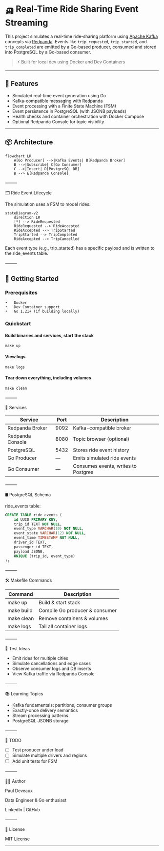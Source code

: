 # 🛺 Real-Time Ride Sharing Event Streaming

This project simulates a real-time ride-sharing platform using [Apache Kafka](https://kafka.apache.org/) concepts via [Redpanda](https://redpanda.com/). Events like `trip_requested`, `trip_started`, and `trip_completed` are emitted by a Go-based producer, consumed and stored into PostgreSQL by a Go-based consumer.

> ⚡ Built for local dev using Docker and Dev Containers

---

## 🎯 Features

- Simulated real-time event generation using Go
- Kafka-compatible messaging with Redpanda
- Event processing with a Finite State Machine (FSM)
- Event persistence in PostgreSQL (with JSONB payloads)
- Health checks and container orchestration with Docker Compose
- Optional Redpanda Console for topic visibility

---

## 📦 Architecture

```mermaid
flowchart LR
    A[Go Producer] -->|Kafka Events| B[Redpanda Broker]
    B -->|Subscribe| C[Go Consumer]
    C -->|Insert| D[PostgreSQL DB]
    B --> E[Redpanda Console]
```

⸻

🗂️ Ride Event Lifecycle

The simulation uses a FSM to model rides:
```mermaid
stateDiagram-v2
    direction LR
    [*] --> RideRequested
    RideRequested --> RideAccepted
    RideAccepted --> TripStarted
    TripStarted --> TripCompleted
    RideAccepted --> TripCancelled
```
Each event type (e.g., trip_started) has a specific payload and is written to the ride_events table.

⸻

## 🚀 Getting Started

### Prerequisites
	•	Docker
	•	Dev Container support
	•	Go 1.21+ (if building locally)

### Quickstart

#### Build binaries and services, start the stack
`make up`

#### View logs
`make logs`

#### Tear down everything, including volumes
`make clean`


⸻

🧱 Services

|Service|	Port|	Description|
|---|---|---|
|Redpanda Broker|	9092	|Kafka-compatible broker|
|Redpanda Console|	8080|	Topic browser (optional)|
|PostgreSQL	|5432	|Stores ride event history|
|Go Producer|	—	|Emits simulated ride events|
|Go Consumer|	—	|Consumes events, writes to Postgres|


⸻

🛢️ PostgreSQL Schema

ride_events table:
```sql
CREATE TABLE ride_events (
    id UUID PRIMARY KEY,
    trip_id TEXT NOT NULL,
    event_type VARCHAR(10) NOT NULL,
    event_state VARCHAR(12) NOT NULL,
    event_time TIMESTAMP NOT NULL,
    driver_id TEXT,
    passenger_id TEXT,
    payload JSONB,
    UNIQUE (trip_id, event_type)
);
```

⸻

🛠️ Makefile Commands

|Command| Description|
|------|----------|
|make up|	Build & start stack|
|make build|	Compile Go producer & consumer|
|make clean	|Remove containers & volumes|
|make logs|	Tail all container logs|


⸻

🧪 Test Ideas

- Emit rides for multiple cities
- Simulate cancellations and edge cases
- Observe consumer logs and DB inserts
- View Kafka traffic via Redpanda Console

⸻

📚 Learning Topics
- Kafka fundamentals: partitions, consumer groups
- Exactly-once delivery semantics
- Stream processing patterns
- PostgreSQL JSONB storage

⸻

📎 TODO
- [ ]	Test producer under load
- [ ]	Simulate multiple drivers and regions
- [ ]	Add unit tests for FSM

⸻

🧑‍💻 Author

Paul Deveaux

Data Engineer & Go enthusiast

LinkedIn | GitHub

⸻

📝 License

MIT License

---
